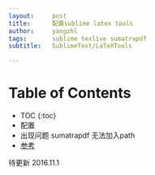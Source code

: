 ```yaml
---
layout:     post
title:      配置sublime latex tools
author:     yangzhl
tags: 		sublime texlive sumatrapdf
subtitle:  	SublimeText/LaTeXTools

---
```

<!-- Start Writing Below in Markdown -->

# Table of Contents

* TOC
{:toc}
* 配置
* 出现问题
 sumatrapdf 无法加入path
* [参考](https://github.com/ig0774/LaTeXTools)

待更新
2016.11.1